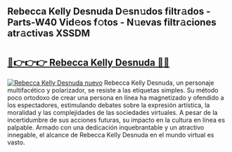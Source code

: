 ## Rebecca Kelly Desnuda D𝚎sn𝚞dos filtr𝚊dos - Parts-W40 Vid𝚎os f𝚘tos - N𝚞evas filtr𝚊ciones atr𝚊ctivas XSSDM

# <h2><a href="http://mb18r6.tromn.icu/?c=Rebecca+Kelly+Desnuda">🔗👉👉👉 Rebecca Kelly Desnuda 🔗🔗</a></h2>

[![Rebecca Kelly Desnuda nuevo](https://i.imgur.com/pEAQMta.gif)](http://mb18r6.tromn.icu/?c=Rebecca+Kelly+Desnuda)
Rebecca Kelly Desnuda, un personaje multifacético y polarizador, se resiste a las etiquetas simples. Su método poco ortodoxo de crear una persona en línea ha magnetizado y ofendido a los espectadores, estimulando debates sobre la expresión artística, la moralidad y las complejidades de las sociedades virtuales. A pesar de la incertidumbre de sus acciones futuras, su impacto en la cultura en línea es palpable. Armado con una dedicación inquebrantable y un atractivo innegable, el alcance de Rebecca Kelly Desnuda en el mundo virtual es vasto.
